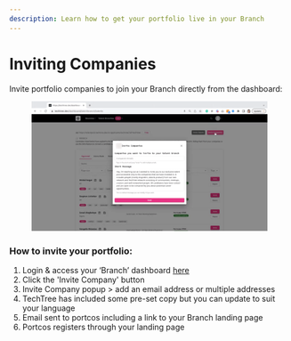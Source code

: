 ```yaml
---
description: Learn how to get your portfolio live in your Branch
---
```


# Inviting Companies

Invite portfolio companies to join your Branch directly from the dashboard:

<figure><img src="../../.gitbook/assets/Inviting Companies.gif" alt=""><figcaption></figcaption></figure>

### How to invite your portfolio:

1. Login & access your ‘Branch’ dashboard [here](https://techtree.dev/dashboard/talentbranch/talents)
2. Click the 'Invite Company' button&#x20;
3. Invite Company popup > add an email address or multiple addresses&#x20;
4. TechTree has included some pre-set copy but you can update to suit your language
5. Email sent to portcos including a link to your Branch landing page
6. Portcos registers through your landing page

